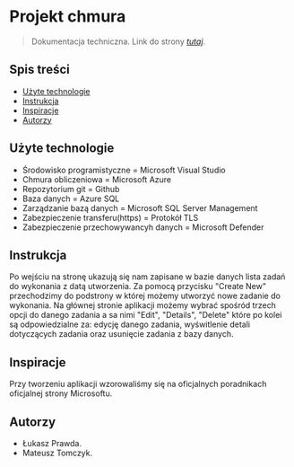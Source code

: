 # Projekt chmura
> Dokumentacja techniczna.
> Link do strony [_tutaj_](https://projektchmura.azurewebsites.net/).

## Spis treści
* [Użyte technologie](#użyte-technologie)
* [Instrukcja](#instrukcja)
* [Inspiracje](#inspiracje)
* [Autorzy](#autorzy)

## Użyte technologie
- Środowisko programistyczne = Microsoft Visual Studio
- Chmura obliczeniowa = Microsoft Azure
- Repozytorium git = Github
- Baza danych = Azure SQL
- Zarządzanie bazą danych = Microsoft SQL Server Management
- Zabezpieczenie transferu(https) = Protokół TLS
- Zabezpieczenie przechowywancyh danych = Microsoft Defender

## Instrukcja
Po wejściu na stronę ukazują się nam zapisane w bazie danych lista zadań do wykonania z datą utworzenia.
Za pomocą przycisku "Create New" przechodzimy do podstrony w której możemy utworzyć nowe zadanie do wykonania.
Na głównej stronie aplikacji możemy wybrać spośród trzech opcji do danego zadania a sa nimi "Edit", "Details", "Delete" które po kolei są 
odpowiedzialne za: edycję danego zadania, wyświtlenie detali dotyczących zadania oraz usunięcie zadania z bazy danych.

## Inspiracje
Przy tworzeniu aplikacji wzorowaliśmy się na oficjalnych poradnikach oficjalnej strony Microsoftu.

## Autorzy
- Łukasz Prawda.
- Mateusz Tomczyk.
